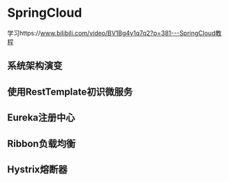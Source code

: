 # SpringCloud
学习https://www.bilibili.com/video/BV1Bg4y1q7q2?p=381---SpringCloud教程
## 系统架构演变
## 使用RestTemplate初识微服务
## Eureka注册中心
## Ribbon负载均衡
## Hystrix熔断器
